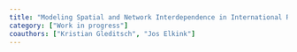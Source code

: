 ```yaml
---
title: "Modeling Spatial and Network Interdependence in International Relations"
category: ["Work in progress"]
coauthors: ["Kristian Gleditsch", "Jos Elkink"]
---
```

